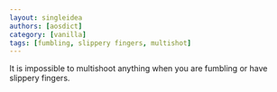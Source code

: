 ```yaml
---
layout: singleidea
authors: [aosdict]
category: [vanilla]
tags: [fumbling, slippery fingers, multishot]
---
```

It is impossible to multishoot anything when you are fumbling or have slippery fingers.
